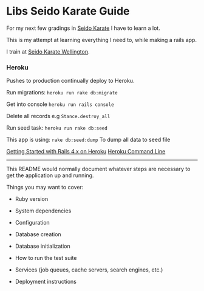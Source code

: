# Libs Seido Karate Guide

For my next few gradings in [Seido Karate](http://www.seido.com/) I have to learn a lot.

This is my attempt at learning everything I need to, while making a rails app.

I train at [Seido Karate Wellington](http://seidowellington.co.nz/).


### Heroku
Pushes to production continually deploy to Heroku.

Run migrations:
`heroku run rake db:migrate`

Get into console
`heroku run rails console`

Delete all records e.g
`Stance.destroy_all`

Run seed task:
`heroku run rake db:seed`

This app is using:
`rake db:seed:dump`
To dump all data to seed file


[Getting Started with Rails 4.x on Heroku](https://devcenter.heroku.com/articles/getting-started-with-rails4#migrate-your-database)
[Heroku Command Line](https://devcenter.heroku.com/articles/using-the-cli)





----
This README would normally document whatever steps are necessary to get the
application up and running.

Things you may want to cover:

* Ruby version

* System dependencies

* Configuration

* Database creation

* Database initialization

* How to run the test suite

* Services (job queues, cache servers, search engines, etc.)

* Deployment instructions
